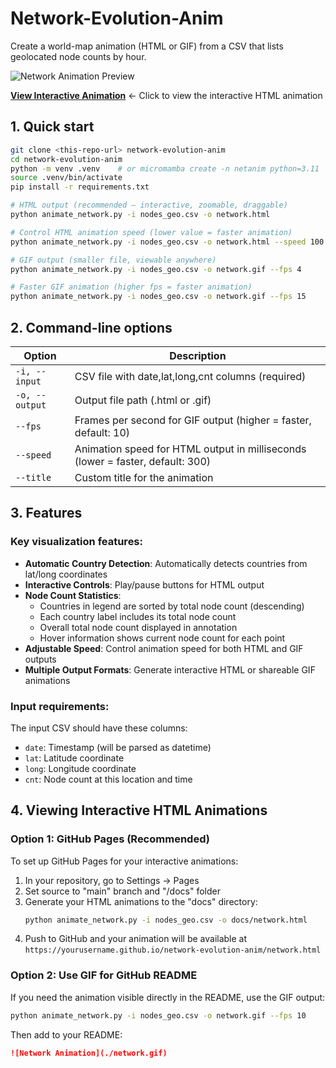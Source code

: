 # Network-Evolution-Anim

Create a world-map animation (HTML or GIF) from a CSV that lists
geolocated node counts by hour.

![Network Animation Preview](https://via.placeholder.com/800x400?text=Network+Animation+Preview)

**[View Interactive Animation](https://hdser.github.io/network-evolution-anim/network.html)** ← Click to view the interactive HTML animation

## 1. Quick start

```bash
git clone <this-repo-url> network-evolution-anim
cd network-evolution-anim
python -m venv .venv    # or micromamba create -n netanim python=3.11
source .venv/bin/activate
pip install -r requirements.txt

# HTML output (recommended – interactive, zoomable, draggable)
python animate_network.py -i nodes_geo.csv -o network.html

# Control HTML animation speed (lower value = faster animation)
python animate_network.py -i nodes_geo.csv -o network.html --speed 100

# GIF output (smaller file, viewable anywhere)
python animate_network.py -i nodes_geo.csv -o network.gif --fps 4

# Faster GIF animation (higher fps = faster animation)
python animate_network.py -i nodes_geo.csv -o network.gif --fps 15
```

## 2. Command-line options

| Option | Description |
|--------|-------------|
| `-i, --input` | CSV file with date,lat,long,cnt columns (required) |
| `-o, --output` | Output file path (.html or .gif) |
| `--fps` | Frames per second for GIF output (higher = faster, default: 10) |
| `--speed` | Animation speed for HTML output in milliseconds (lower = faster, default: 300) |
| `--title` | Custom title for the animation |

## 3. Features

### Key visualization features:

- **Automatic Country Detection**: Automatically detects countries from lat/long coordinates
- **Interactive Controls**: Play/pause buttons for HTML output
- **Node Count Statistics**: 
  - Countries in legend are sorted by total node count (descending)
  - Each country label includes its total node count
  - Overall total node count displayed in annotation
  - Hover information shows current node count for each point
- **Adjustable Speed**: Control animation speed for both HTML and GIF outputs
- **Multiple Output Formats**: Generate interactive HTML or shareable GIF animations

### Input requirements:

The input CSV should have these columns:
- `date`: Timestamp (will be parsed as datetime)
- `lat`: Latitude coordinate
- `long`: Longitude coordinate
- `cnt`: Node count at this location and time

## 4. Viewing Interactive HTML Animations

### Option 1: GitHub Pages (Recommended)
To set up GitHub Pages for your interactive animations:

1. In your repository, go to Settings → Pages
2. Set source to "main" branch and "/docs" folder
3. Generate your HTML animations to the "docs" directory:
   ```bash
   python animate_network.py -i nodes_geo.csv -o docs/network.html
   ```
4. Push to GitHub and your animation will be available at `https://yourusername.github.io/network-evolution-anim/network.html`

### Option 2: Use GIF for GitHub README
If you need the animation visible directly in the README, use the GIF output:

```bash
python animate_network.py -i nodes_geo.csv -o network.gif --fps 10
```

Then add to your README:
```markdown
![Network Animation](./network.gif)
```